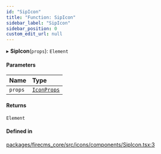 ```yaml
---
id: "SipIcon"
title: "Function: SipIcon"
sidebar_label: "SipIcon"
sidebar_position: 0
custom_edit_url: null
---
```


▸ **SipIcon**(`props`): `Element`

#### Parameters

| Name | Type |
| :------ | :------ |
| `props` | [`IconProps`](../types/IconProps.md) |

#### Returns

`Element`

#### Defined in

[packages/firecms_core/src/icons/components/SipIcon.tsx:3](https://github.com/FireCMSco/firecms/blob/d45f3739/packages/firecms_core/src/icons/components/SipIcon.tsx#L3)

